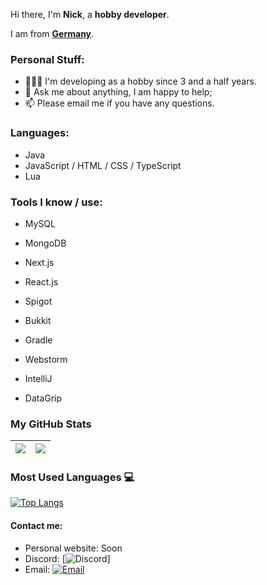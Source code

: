Hi there, I'm **Nick**, a **hobby developer**.

I am from **[Germany](https://en.wikipedia.org/wiki/Germany)**.

### Personal Stuff:

- 👨🏽‍💻 I'm developing as a hobby since 3 and a half years.
- 💬 Ask me about anything, I am happy to help;
- 📫 Please email me if you have any questions.

### Languages:
- Java
- JavaScript / HTML / CSS / TypeScript
- Lua

### Tools I know / use:
- MySQL
- MongoDB
- Next.js
- React.js
- Spigot
- Bukkit
- Gradle
  
- Webstorm
- IntelliJ
- DataGrip

### My GitHub Stats
|<img src="https://github-readme-stats.vercel.app/api?username=Nicc-exe&&show_icons=true&count_private=true&include_all_commits=true"/>|<img src="https://github-readme-streak-stats.herokuapp.com/?user=Nicc-exe"/>|
|---|---|

### Most Used Languages 💻

[![Top Langs](https://github-readme-stats.vercel.app/api/top-langs/?username=Nicc-exe&layout=compact&theme=midnight-purple)](https://github.com/Akash1362000)

#### Contact me:

- Personal website: Soon
- Discord: [![Discord](https://img.shields.io/badge/oksock?style=flat-square&logo=Discord&logoColor=blue)]
- Email: [![Email](https://img.shields.io/badge/nicclovesintellij@gmail.com-D14836?style=flat-square&logo=gmail&logoColor=white)](mailto:nicclovesintellij@gmail.com)
  
